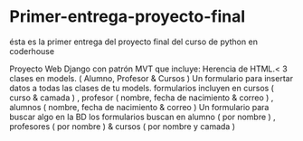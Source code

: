 # Primer-entrega-proyecto-final
ésta es la primer entrega del proyecto final del curso de python en coderhouse

Proyecto Web Django con patrón MVT que incluye:
Herencia de HTML.<
3 clases en models. ( Alumno, Profesor & Cursos ) 
Un formulario para insertar datos a todas las clases de tu models. 
formularios incluyen en cursos ( curso & camada ) , profesor ( nombre, fecha de nacimiento & correo ) , alumnos  ( nombre, fecha de nacimiento & correo ) 
Un formulario para buscar algo en la BD 
los formularios buscan en alumno ( por nombre ) , profesores ( por nombre ) & cursos ( por nombre y camada ) 

